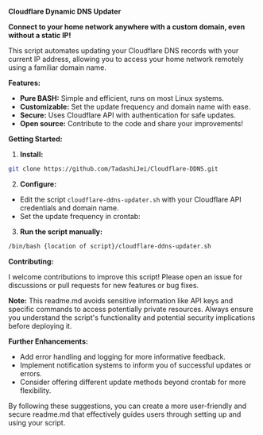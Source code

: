 **Cloudflare Dynamic DNS Updater**

**Connect to your home network anywhere with a custom domain, even without a static IP!**

This script automates updating your Cloudflare DNS records with your current IP address, allowing you to access your home network remotely using a familiar domain name.

**Features:**

* **Pure BASH:** Simple and efficient, runs on most Linux systems.
* **Customizable:** Set the update frequency and domain name with ease.
* **Secure:** Uses Cloudflare API with authentication for safe updates.
* **Open source:** Contribute to the code and share your improvements!

**Getting Started:**

1. **Install:**

```bash
git clone https://github.com/TadashiJei/Cloudflare-DDNS.git
```

2. **Configure:**

* Edit the script `cloudflare-ddns-updater.sh` with your Cloudflare API credentials and domain name.
* Set the update frequency in crontab:

3. **Run the script manually:**

```bash
/bin/bash {location of script}/cloudflare-ddns-updater.sh
```

**Contributing:**

I welcome contributions to improve this script! Please open an issue for discussions or pull requests for new features or bug fixes.

**Note:** This readme.md avoids sensitive information like API keys and specific commands to access potentially private resources. Always ensure you understand the script's functionality and potential security implications before deploying it.

**Further Enhancements:**

* Add error handling and logging for more informative feedback.
* Implement notification systems to inform you of successful updates or errors.
* Consider offering different update methods beyond crontab for more flexibility.

By following these suggestions, you can create a more user-friendly and secure readme.md that effectively guides users through setting up and using your script.
